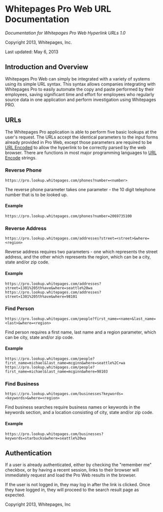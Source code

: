 # Whitepages Pro Web URL Documentation

*Documentation for Whitepages Pro Web Hyperlink URLs 1.0*

Copyright 2013, Whitepages, Inc.

Last updated: May 6, 2013

## Introduction and Overview

Whitepages Pro Web can simply be integrated with a variety of systems using its simple URL syntax. This syntax allows companies integrating with Whitepages Pro to easily automate the copy and paste performed by their employees, saving significant time and effort for employees who regularly source data in one application and perform investigation using Whitepages PRO.

## URLs 

The Whitepages Pro application is able to perform five basic lookups at the user's request. The URLs accept the identical parameters to the input forms already provided in Pro Web, except those parameters are required to be [URL Encoded](https://en.wikipedia.org/wiki/Percent-encoding) to allow the hyperlink to be correctly parsed by the web browser. There are functions in most major programming languages to [URL Encode](https://en.wikipedia.org/wiki/Percent-encoding) strings.

### Reverse Phone

    https://pro.lookup.whitepages.com/phones?number=<number>
	
The reverse phone parameter takes one parameter - the 10 digit telephone number that is to be looked up.

#### Example

    https://pro.lookup.whitepages.com/phones?number=2069735100
	    

### Reverse Address

    https://pro.lookup.whitepages.com/addresses?street=<street>&where=<region>
	
Reverse address requires two parameters - one which represents the street address, and the other which represents the region, which can be a city, state and/or zip code.

#### Example

    https://pro.lookup.whitepages.com/addresses?street=1301%205th%ave&where=seattle%20wa
    https://pro.lookup.whitepages.com/addresses?street=1301%205th%ave&where=98101


### Find Person

    https://pro.lookup.whitepages.com/people?first_name=<name>&last_name=<last>&where=<region>
	
Find person requires a first name, last name and a region parameter, which can be city, state and/or zip code.

#### Example

    https://pro.lookup.whitepages.com/people?first_name=michael&last_name=mcginn&where=seattle%2C+wa
    https://pro.lookup.whitepages.com/people?first_name=michael&last_name=mcginn&where=98103

### Find Business
    
	https://pro.lookup.whitepages.com/businesses?keywords=<keywords>&where=<region>

Find business searches require business names or keywords in the keywords section, and a location consisting of city, state and/or zip code.

#### Example
    
	https://pro.lookup.whitepages.com/businesses?keywords=starbucks&where=seattle%20wa

## Authentication

If a user is already authenticated, either by checking the "remember me" checkbox, or by having a recent session, links to their browser will immediately request and load the Pro Web results in the browser.

If the user is not logged in, they may log in after the link is clicked. Once they have logged in, they will proceed to the search result page as expected.

Copyright 2013, Whitepages, Inc
